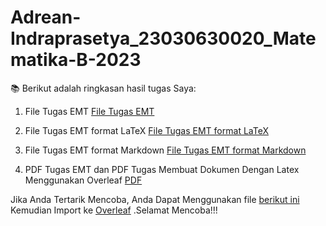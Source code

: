 # Adrean-Indraprasetya_23030630020_Matematika-B-2023
📚 Berikut adalah ringkasan hasil tugas Saya:

1. File Tugas EMT
[File Tugas EMT](https://github.com/adrean-indraprasetya/Adrean-Indraprasetya_23030630020_Matematika-B-2023/blob/f6740a3d771fd545534d9e281150847718cfd42b/emt.en)

2. File Tugas EMT format LaTeX
[File Tugas EMT format LaTeX](https://github.com/adrean-indraprasetya/Adrean-Indraprasetya_23030630020_Matematika-B-2023/blob/484d5557789220cfed285e71b60dc14af5ede7af/emt.tex)

3. File Tugas EMT format Markdown
[File Tugas EMT format Markdown](https://github.com/adrean-indraprasetya/Adrean-Indraprasetya_23030630020_Matematika-B-2023/blob/728e3eff66b67c1a36824d713e3b95f6e8ae7683/emt.md)

4. PDF Tugas EMT dan PDF Tugas Membuat Dokumen Dengan Latex Menggunakan Overleaf
[PDF](https://github.com/aliciasalsabilla1705/Alicia_23030630073_Matematika-E/blob/45cd09cf93701f5e18efde0b7525dff6a1a4e5e4/23030630073%20Alicia%20Salsabilla%20emt%201-6.pdf)

Jika Anda Tertarik Mencoba, Anda Dapat Menggunakan file [berikut ini](https://github.com/aliciasalsabilla1705/Alicia_23030630073_Matematika-E/blob/25e4680afc3ed9dfac2811c53ba274b911f19732/23030630073%20Alicia%20Salsabilla%20emt%201-6.tex) Kemudian Import ke [Overleaf](https://www.overleaf.com/) .Selamat Mencoba!!!
